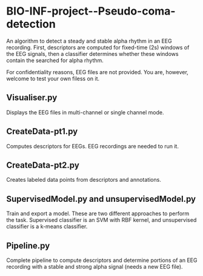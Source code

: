 # BIO-INF-project--Pseudo-coma-detection

An algorithm to detect a steady and stable alpha rhythm in an EEG recording. First, descriptors are computed for fixed-time (2s) windows of the EEG signals, then a classifier determines whether these windows contain the searched for alpha rhythm.

For confidentiality reasons, EEG files are not provided. You are, however, welcome to test your own filess on it.

## Visualiser.py
Displays the EEG files in multi-channel or single channel mode.

## CreateData-pt1.py
Computes descriptors for EEGs. EEG recordings are needed to run it.

## CreateData-pt2.py
Creates labeled data points from descriptors and annotations.

## SupervisedModel.py and unsupervisedModel.py
Train and export a model.
These are two different approaches to perform the task. Supervised classifier is an SVM with RBF kernel, and unsupervised classifier is a k-means classifier.

## Pipeline.py
Complete pipeline to compute descriptors and determine portions of an EEG recording with a stable and strong alpha signal (needs a new EEG file). 



